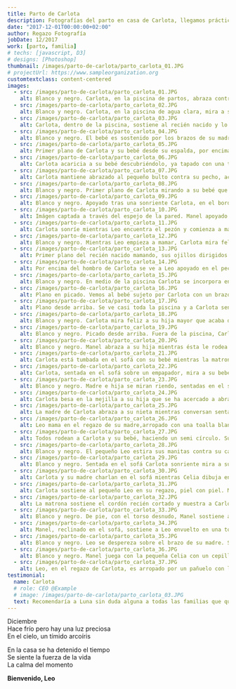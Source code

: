 ```yaml
---
title: Parto de Carlota
description: Fotografías del parto en casa de Carlota, llegamos prácticamente al expulsivo ya que quiso estar en intimidad hasta ese momento
date: "2017-12-01T00:00:00+02:00"
author: Regazo Fotografía
jobDate: 12/2017
work: [parto, familia]
# techs: [javascript, D3]
# designs: [Photoshop]
thumbnail: /images/parto-de-carlota/parto_carlota_01.JPG
# projectUrl: https://www.sampleorganization.org
customtextclass: content-centered 
images:
  - src: /images/parto-de-carlota/parto_carlota_01.JPG
    alt: Blanco y negro. Carlota, en la piscina de partos, abraza contra su pecho a su bebé recién nacido que da un lloro con su carita arrugada y la boquita abierta
  - src: /images/parto-de-carlota/parto_carlota_02.JPG
    alt: Blanco y negro. Carlota, en la piscina de agua clara, mira a su bebé de cabecita oscura por la gran cantidad de pelo
  - src: /images/parto-de-carlota/parto_carlota_03.JPG
    alt: Carlota, dentro de la piscina, sostiene al recién nacido y lo mira sonriente mientras por detras su pareja la abraza y mira también al bebé. La piel del bebé muy sonrosada y su cabecita oscura resaltan sobre el cuerpo de Carlota.
  - src: /images/parto-de-carlota/parto_carlota_04.JPG
    alt: Blanco y negro. El bebé es sostenido por los brazos de su madre, aún en el agua que brilla por los reflejos y deja ver el cordón umbilical sobre el pubis, pues aún no ha alumbrado la placenta
  - src: /images/parto-de-carlota/parto_carlota_05.JPG
    alt: Primer plano de Carlota y su bebé desde su espalda, por encima de su hombro. Se ve la carita fruncida del bebé, con los ojos cerrados, el pelo mojado, la piel sonrosada y sus pequeños deditos arrugados
  - src: /images/parto-de-carlota/parto_carlota_06.JPG
    alt: Carlota acaricia a su bebé descubriéndolo, ya tapado con una toalla naranja aunque aún en la piscina, y de fondo el papá mira a su bebé con una dulce sonrisa
  - src: /images/parto-de-carlota/parto_carlota_07.JPG
    alt: Carlota mantiene abrazado al pequeño bulto contra su pecho, acercando el rostro a la cabecita quizás para besarlo. Bajo la toalla la cabecita asoma y se ven un ojito curioso
  - src: /images/parto-de-carlota/parto_carlota_08.JPG
    alt: Blanco y negro. Primer plano de Carlota mirando a su bebé que también la mira
  - src: /images/parto-de-carlota/parto_carlota_09.JPG
    alt: Blanco y negro. Apoyado tras una sonriente Carlota, en el borde de la psicina, Manel se asoma sobre el hombro de ella para mirar al bebe que descansa apoyado en el pecho de su madre. La gran mano del papá roza suavemente la coronilla del pequeño Leo
  - src: /images/parto-de-carlota/parto_carlota_10.JPG
    alt: Imágen captada a través del espejo de la pared. Manel apoyado en el grueso borde de la piscina acaricia la cabecita del bebé rodeando con su largo brazo a Carlota.
  - src: /images/parto-de-carlota/parto_carlota_11.JPG
    alt: Carlota sonríe mientras Leo encuentra el pezón y comienza a mamar.
  - src: /images/parto-de-carlota/parto_carlota_12.JPG
    alt: Blanco y negro. Mientras Leo empieza a mamar, Carlota mira feliz a su compañero
  - src: /images/parto-de-carlota/parto_carlota_13.JPG
    alt: Primer plano del recién nacido mamando, sus ojillos dirigidos hacia su madre
  - src: /images/parto-de-carlota/parto_carlota_14.JPG
    alt: Por encima del hombro de Carlota se ve a Leo apoyado en el pecho de su madre, mirándola fijamente con el puñito junto a su cara
  - src: /images/parto-de-carlota/parto_carlota_15.JPG
    alt: Blanco y negro. En medio de la piscina Carlota se incorpora en cuclillas, sosteniendo al bebé envuelto en la toalla. En las aguas claras flota un termómetro en forma de patito.
  - src: /images/parto-de-carlota/parto_carlota_16.JPG
    alt: Plano en picado. Vemos al bebé sujeto por Carlota con un brazo. Los piececitos arrugaditos sobresalen bajo la toalla y bajo el agua las piernas de Carlota
  - src: /images/parto-de-carlota/parto_carlota_17.JPG
    alt: Plano desde arriba. Se ve casi toda la piscina y a Carlota sentada con su bebé en brazos. Los cuerpos desnudos a excepción de la toalla para guardar el calor del bebé. El cabello pelirrojo de Carlota recogido en un moño alto con una pinza. El agua ligeramente amarillenta
  - src: /images/parto-de-carlota/parto_carlota_18.JPG
    alt: Blanco y negro. Carlota mira feliz a su hija mayor que acaba de llegar y conoce a su hermanito asomada a la piscina con su padre al lado
  - src: /images/parto-de-carlota/parto_carlota_19.JPG
    alt: Blanco y negro. Picado desde arriba. Fuera de la piscina, Carlota se ha sentado en una silla de partos con una toalla blanca sobre los hombros y su pebé pegado contra su cuerpo. El equipo de Dar a Luz y Manel observan acuclillados con una linterna los genitales de la mamá para el alumbramiento de la placenta
  - src: /images/parto-de-carlota/parto_carlota_20.JPG
    alt: Blanco y negro. Manel abraza a su hija mientras ésta le rodea el cuello con sus manitas, pegadas sus frentes, y al fondo se ve a la abuela; la madre de Carlota que estaba cuidando de la niña durante el parto
  - src: /images/parto-de-carlota/parto_carlota_21.JPG
    alt: Carlota está tumbada en el sofá con su bebé mientras la matrona le inpspecciona su vagina, alumbrada por su compañera. Manel observa de pie con su hija en brazos. En el suelo un gran tupper contiene la placenta aún unida por el cordón al bebé
  - src: /images/parto-de-carlota/parto_carlota_22.JPG
    alt: Carlota, sentada en el sofá sobre un empapador, mira a su bebé sobre su pecho, arropado con su toalla blanca. Como aún no han cortado el cordón, esperando a que deje de latir y pase toda la sangre que necesita el bebé, junto a ella se haya un gran recipiente con la placenta de un color rojo oscuro. A su derecha su hija los observa con interés
  - src: /images/parto-de-carlota/parto_carlota_23.JPG
    alt: Blanco y negro. Madre e hija se miran riendo, sentadas en el sofá, mientras Carlota sostiene al pequeño Leo contra su pecho
  - src: /images/parto-de-carlota/parto_carlota_24.JPG
    alt: Carlota besa en la mejilla a su hija que se ha acercado a abrazarla mientras mira a su nuevo hermanito en los brazos de su madre
  - src: /images/parto-de-carlota/parto_carlota_25.JPG
    alt: La madre de Carlota abraza a su nieta mientras conversan sentadas en el sofá. Ambas tienen el pelo casi blanco
  - src: /images/parto-de-carlota/parto_carlota_26.JPG
    alt: Leo mama en el regazo de su madre,arropado con una toalla blanca, mientras Carlota coje un vaso de agua. En el sofá un plato con un pedazo de empanada para recuperar fuerzas
  - src: /images/parto-de-carlota/parto_carlota_27.JPG
    alt: Todos rodean a Carlota y su bebé, haciendo un semi círculo. Su madre sentada también en el sofá, con la cabeza apoyada en su mano, mira a su hija. Acuclillados en el suelo Manel y las matronas de Dar a Luz. Y su hija, bien cerquita de ella, la coje la cara con las manitas para darla un mimo. Iluminadas por la luz de la ventana, sus caras pegadas, parecen estar al márgen del mundo.
  - src: /images/parto-de-carlota/parto_carlota_28.JPG
    alt: Blanco y negro. El pequeño Leo estira sus manitas contra su carita. Pegado al pecho de su madre desde que ha nacido
  - src: /images/parto-de-carlota/parto_carlota_29.JPG
    alt: Blanco y negro. Sentada en el sofá Carlota sonriente mira a su bebé mientras la matrona le mide la tensión
  - src: /images/parto-de-carlota/parto_carlota_30.JPG
    alt: Carlota y su madre charlan en el sofá mientras Celia dibuja en un cuaderno entre las dos. Carlota bebe un batido de fruta rojo y por las ventanas entra una luz suave
  - src: /images/parto-de-carlota/parto_carlota_31.JPG
    alt: Carlota sostiene al pequeño Leo en su regazo, piel con piel. Manel se dispone a cortar el cordón que ya no late y se ve blanco,  Leo con los ojos abiertos parece ser consciente de este acto. Junto a Carlota el recipiente con la placenta rojo oscuro que brilla por la luz de la ventana.
  - src: /images/parto-de-carlota/parto_carlota_32.JPG
    alt: La matrona sostiene el cordón recién cortado y muestra a Carlota y Manel la vena y las arterias que lo componen, en el centro de la imágen Leo con los ojos abiertos y mirada rasgada parece mirar también su cordón.
  - src: /images/parto-de-carlota/parto_carlota_33.JPG
    alt: Blanco y negro. De pie, con el torso desnudo, Manel sostiene a su bebé haciendo piel con piel y mirándolo tiernamente
  - src: /images/parto-de-carlota/parto_carlota_34.JPG
    alt: Manel, reclinado en el sofá, sostiene a Leo envuelto en una toalla azul. Lo observa sereno, ¡se le ve tan pequeño entre los brazos de su padre!
  - src: /images/parto-de-carlota/parto_carlota_35.JPG
    alt: Blanco y negro. Leo se despereza sobre el brazo de su madre. Se aprecian las arrugas, el vello y el pelo de la cabeza que empieza a secarse
  - src: /images/parto-de-carlota/parto_carlota_36.JPG
    alt: Blanco y negro. Manel juega con la pequeña Celia con un cepillo del pelo. Sentados en el sofá ríen divertidos
  - src: /images/parto-de-carlota/parto_carlota_37.JPG
    alt: Leo, en el regazo de Carlota, es arropado por un pañuelo con los colores del arcoíris, arcoíris que lució el cielo esa misma mañana, bebé arcoíris es el que llega tras haber sufrido la pérdida de un anterior hijo
testimonial:
  name: Carlota
  # role: CEO @Example
  # image: /images/parto-de-carlota/parto_carlota_03.JPG
  text: Recomendaría a Luna sin duda alguna a todas las familias que quieran tener un recuerdo inolvidable del nacimiento de sus hijes, por su profesionalidad y el cuidado y el amor que pone en su trabajo
---
```


Diciembre\
Hace frío pero hay una luz preciosa\
En el cielo, un tímido arcoíris

En la casa se ha detenido el tiempo\
Se siente la fuerza de la vida\
La calma del momento

**Bienvenido, Leo**
